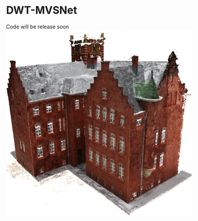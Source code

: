 # DWT-MVSNet
Code will be release soon
![image](https://github.com/JianfeiJ/DWT-MVSNet/blob/main/images/DWT-MVSNet_scan24.png)
